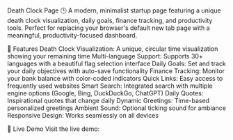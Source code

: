Death Clock  Page 🕒
A modern, minimalist startup page featuring a unique death clock visualization, daily goals, finance tracking, and productivity tools. Perfect for replacing your browser's default new tab page with a meaningful, productivity-focused dashboard.


🌟 Features
Death Clock Visualization: A unique, circular time visualization showing your remaining time
Multi-language Support: Supports 30+ languages with a beautiful flag selection interface
Daily Goals: Set and track your daily objectives with auto-save functionality
Finance Tracking: Monitor your bank balance with color-coded indicators
Quick Links: Easy access to frequently used websites
Smart Search: Integrated search with multiple engine options (Google, Bing, DuckDuckGo, ChatGPT)
Daily Quotes: Inspirational quotes that change daily
Dynamic Greetings: Time-based personalized greetings
Ambient Sound: Optional ticking sound for ambiance
Responsive Design: Works seamlessly on all devices

🚀 Live Demo
Visit the live demo: 
